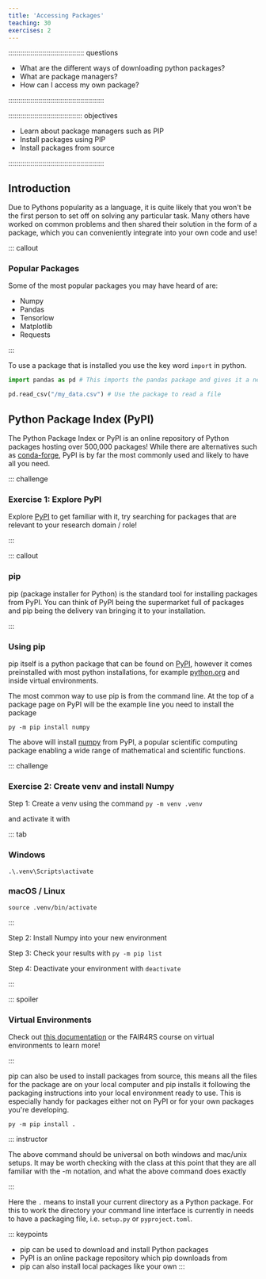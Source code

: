 ```yaml
---
title: 'Accessing Packages'
teaching: 30
exercises: 2
---
```


:::::::::::::::::::::::::::::::::::::: questions 

- What are the different ways of downloading python packages?
- What are package managers?
- How can I access my own package?

::::::::::::::::::::::::::::::::::::::::::::::::

::::::::::::::::::::::::::::::::::::: objectives

- Learn about package managers such as PIP
- Install packages using PIP
- Install packages from source

::::::::::::::::::::::::::::::::::::::::::::::::


## Introduction

Due to Pythons popularity as a language, it is quite likely that you won't be the first person to set off on solving any particular task.
Many others have worked on common problems and then shared their solution in the form of a package, which you can conveniently integrate into your own code and use!

::: callout

### Popular Packages
Some of the most popular packages you may have heard of are:

- Numpy
- Pandas
- Tensorlow
- Matplotlib
- Requests

:::

To use a package that is installed you use the key word `import` in python.

```python
import pandas as pd # This imports the pandas package and gives it a new name 'pd'.

pd.read_csv("/my_data.csv") # Use the package to read a file
```

## Python Package Index (PyPI)

The Python Package Index or PyPI is an online repository of Python packages  hosting over 500,000 packages! While there are alternatives such as [conda-forge](https://conda-forge.org), PyPI is by far the most commonly used and likely to have all you need.

::: challenge

### Exercise 1: Explore PyPI

Explore [PyPI](https://pypi.org/project/pip/) to get familiar with it, try searching for packages that are relevant to your research domain / role!

:::

::: callout
### pip

pip (package installer for Python) is the standard tool for installing packages from PyPI. 
You can think of PyPI being the supermarket full of packages and pip being the delivery van bringing it to your installation.

:::


### Using pip

pip itself is a python package that can be found on [PyPI](https://pypi.org/project/pip/), however it comes preinstalled with most python installations, for example [python.org](https://python.org) and inside virtual environments.

The most common way to use pip is from the command line. At the top of a package page on PyPI will be the example line you need to install the package

```
py -m pip install numpy
```

The above will install [numpy](https://pypi.org/project/numpy/) from PyPI, a popular scientific computing package enabling a wide range of mathematical and scientific functions. 


::: challenge
### Exercise 2: Create venv and install Numpy

Step 1: Create a venv using the command `py -m venv .venv`

and activate it with

::: tab

### Windows 

`.\.venv\Scripts\activate`



### macOS / Linux

`source .venv/bin/activate`


:::

Step 2: Install Numpy into your new environment

Step 3: Check your results with `py -m pip list`

Step 4: Deactivate your environment with `deactivate`

:::

::: spoiler

### Virtual Environments

Check out [this documentation](https://docs.python.org/3/l[PyPI](https://pypi.org/project/pip/)ibrary/venv.html) or the FAIR4RS course on virtual environments to learn more!

:::


pip can also be used to install packages from source, this means all the files for the package are on your local computer and pip installs it following the packaging instructions into your local environment ready to use. This is especially handy for packages either not on PyPI or for your own packages you're developing.

```
py -m pip install .
```

::: instructor

The above command should be universal on both windows and mac/unix setups. It may be worth checking with the class at this point that they are all familiar with the -m notation, and what the above command does exactly

:::

Here the `.` means to install your current directory as a Python package. For this to work the directory your command line interface is currently in needs to have a packaging file, i.e. `setup.py` or `pyproject.toml`. 



::: keypoints
- pip can be used to download and install Python packages
- PyPI is an online package repository which pip downloads from
- pip can also install local packages like your own
:::






